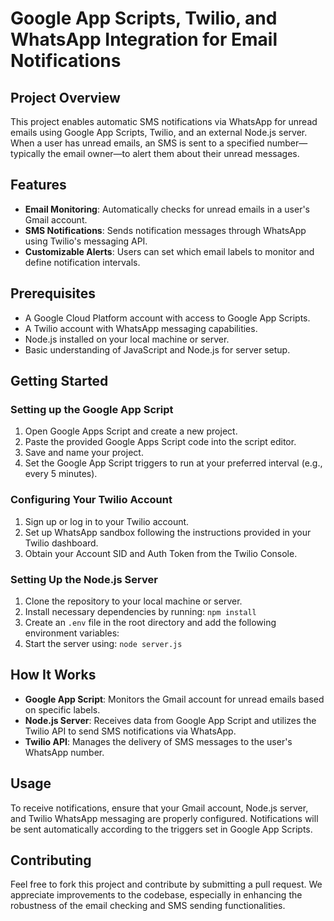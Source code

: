 # Google App Scripts, Twilio, and WhatsApp Integration for Email Notifications

## Project Overview
This project enables automatic SMS notifications via WhatsApp for unread emails using Google App Scripts, Twilio, and an external Node.js server. When a user has unread emails, an SMS is sent to a specified number—typically the email owner—to alert them about their unread messages.

## Features
- **Email Monitoring**: Automatically checks for unread emails in a user's Gmail account.
- **SMS Notifications**: Sends notification messages through WhatsApp using Twilio's messaging API.
- **Customizable Alerts**: Users can set which email labels to monitor and define notification intervals.

## Prerequisites
- A Google Cloud Platform account with access to Google App Scripts.
- A Twilio account with WhatsApp messaging capabilities.
- Node.js installed on your local machine or server.
- Basic understanding of JavaScript and Node.js for server setup.

## Getting Started

### Setting up the Google App Script
1. Open Google Apps Script and create a new project.
2. Paste the provided Google Apps Script code into the script editor.
3. Save and name your project.
4. Set the Google App Script triggers to run at your preferred interval (e.g., every 5 minutes).

### Configuring Your Twilio Account
1. Sign up or log in to your Twilio account.
2. Set up WhatsApp sandbox following the instructions provided in your Twilio dashboard.
3. Obtain your Account SID and Auth Token from the Twilio Console.

### Setting Up the Node.js Server
1. Clone the repository to your local machine or server.
2. Install necessary dependencies by running:
`npm install`
3. Create an `.env` file in the root directory and add the following environment variables:
4. Start the server using:
`node server.js`


## How It Works
- **Google App Script**: Monitors the Gmail account for unread emails based on specific labels.
- **Node.js Server**: Receives data from Google App Script and utilizes the Twilio API to send SMS notifications via WhatsApp.
- **Twilio API**: Manages the delivery of SMS messages to the user's WhatsApp number.

## Usage
To receive notifications, ensure that your Gmail account, Node.js server, and Twilio WhatsApp messaging are properly configured. Notifications will be sent automatically according to the triggers set in Google App Scripts.

## Contributing
Feel free to fork this project and contribute by submitting a pull request. We appreciate improvements to the codebase, especially in enhancing the robustness of the email checking and SMS sending functionalities.

